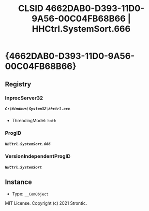 ﻿---
title: "CLSID 4662DAB0-D393-11D0-9A56-00C04FB68B66 | HHCtrl.SystemSort.666"
excerpt: What is COM-Object CLSID 4662DAB0-D393-11D0-9A56-00C04FB68B66?
---

# {4662DAB0-D393-11D0-9A56-00C04FB68B66}


## Registry


### InprocServer32

##### `C:\Windows\System32\hhctrl.ocx`
* ThreadingModel: `both`

### ProgID

##### `HHCtrl.SystemSort.666`

### VersionIndependentProgID

##### `HHCtrl.SystemSort`

## Instance

* Type: `__ComObject`

MIT License. Copyright (c) 2021 Strontic.


